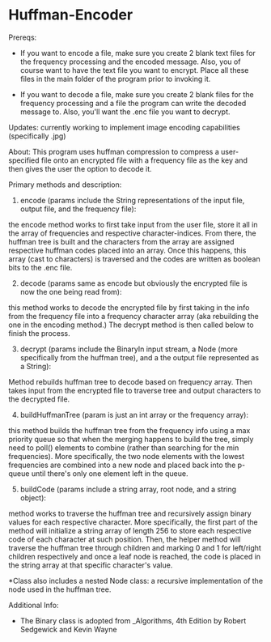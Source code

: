 # Huffman-Encoder

Prereqs:
- If you want to encode a file, make sure you create 2 blank text files for the frequency processing and the encoded message. Also, you of course want to have the text file you want to encrypt. Place all these files in the main folder of the program prior to invoking it.
 
- If you want to decode a file, make sure you create 2 blank files for the frequency processing and a file the program can write the decoded message to. Also, you'll want the .enc file you want to decrypt.

Updates: currently working to implement image encoding capabilities (specifically .jpg)

About:
This program uses huffman compression to compress a user-specified file onto an encrypted file with a frequency file as the key and then gives the user the option to decode it.

Primary methods and description:

1. encode (params include the String representations of the input file, output file, and the frequency file): 

the encode method works to first take input from the user file, store it all in the array of frequencies and respective character-indices. From there, the huffman tree is built and the characters from the array are assigned respective huffman codes placed into an array. Once this happens, this array (cast to characters) is traversed and the codes are written as boolean bits to the .enc file.

2. decode (params same as encode but obviously the encrypted file is now the one being read from):

this method works to decode the encrypted file by first taking in the info from the frequency file into a frequency character array (aka rebuilding the one in the encoding method.) The decrypt method is then called below to finish the process.

3. decrypt (params include the BinaryIn input stream, a Node (more specifically from the huffman tree), and a the output file represented as a String):

Method rebuilds huffman tree to decode based on frequency array. Then takes input from 
the encrypted file to traverse tree and output characters to the decrypted file.

4. buildHuffmanTree (param is just an int array or the frequency array):

this method builds the huffman tree from the frequency info using a max priority queue so that when the merging happens to build the tree, simply need to poll() elements to combine (rather than searching for the min frequencies). More specifically, the two node elements with the lowest frequencies are combined into a new node and placed back into the p-queue until there's only one element left in the queue.

5. buildCode (params include a string array, root node, and a string object):

method works to traverse the huffman tree and recursively assign binary values for each respective character. More specifically, the first part of the method will initialize a string array of length 256 to store each respective code of each character at such position. Then, the helper method will traverse the huffman tree through children and marking 0 and 1 for left/right children respectively and once a leaf node is reached, the code is placed in the string array at that specific character's value. 

*Class also includes a nested Node class: a recursive implementation of the node used in the huffman tree.

Additional Info:
- The Binary class is adopted from _Algorithms, 4th Edition by Robert Sedgewick and Kevin Wayne


